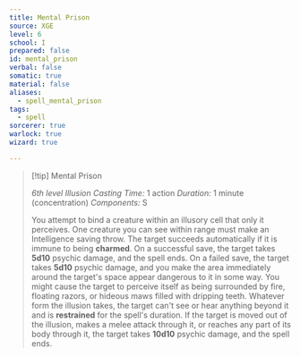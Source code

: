 ```yaml
---
title: Mental Prison
source: XGE
level: 6
school: I
prepared: false
id: mental_prison
verbal: false
somatic: true
material: false
aliases:
  - spell_mental_prison
tags:
  - spell
sorcerer: true
warlock: true
wizard: true

---
```

>[!tip] Mental Prison
>
> *6th level Illusion*
> *Casting Time:* 1 action
> *Duration:* 1 minute (concentration)
> *Components:* S
>
>You attempt to bind a creature within an illusory cell that only it perceives. One creature you can see within range must make an Intelligence saving throw. The target succeeds automatically if it is immune to being **charmed**. On a successful save, the target takes **5d10** psychic damage, and the spell ends. On a failed save, the target takes **5d10** psychic damage, and you make the area immediately around the target's space appear dangerous to it in some way. You might cause the target to perceive itself as being surrounded by fire, floating razors, or hideous maws filled with dripping teeth. Whatever form the illusion takes, the target can't see or hear anything beyond it and is **restrained** for the spell's duration. If the target is moved out of the illusion, makes a melee attack through it, or reaches any part of its body through it, the target takes **10d10** psychic damage, and the spell ends.
>

